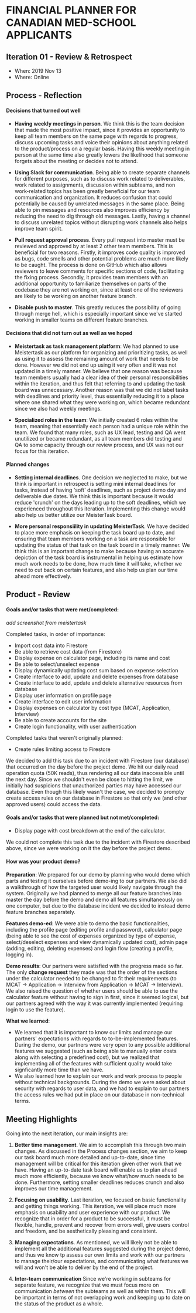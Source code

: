 # FINANCIAL PLANNER FOR CANADIAN MED-SCHOOL APPLICANTS

## Iteration 01 - Review & Retrospect

 * When: 2019 Nov 13
 * Where: Online

## Process - Reflection

#### Decisions that turned out well

 - **Having weekly meetings in person**.  We think this is the team decision that made the most positive impact, 
 since it provides an opportunity to keep all team members on the same page with regards to progress, discuss upcoming tasks
 and voice their opinions about anything related to the product/process on a regular basis. Having this weekly meeting in person at the same time also greatly lowers the likelihood that someone forgets about the meeting or decides not to attend.

 - **Using Slack for communication**. Being able to create separate channels for different purposes, such as to discuss work related
 to deliverables, work related to assignments, discussion within subteams, and non work-related topics has been greatly beneficial
 for our team communication and organization. It reduces confusion that could potentially be caused by unrelated messages in the
 same place. Being able to pin messages and resources also improves efficiency by reducing the need to dig through old messages. 
 Lastly, having a channel to discuss unrelated topics without disrupting work channels also helps improve team spirit.

 - **Pull request approval process**. Every pull request into master must be reviewed and approved by at least 2 other team
 members. This is beneficial for two reasons. Firstly, it improves code quality is improved as bugs, code smells and other potential problems are much more likely to be caught. The process is done on GitHub which also allows reviewers to leave comments for specific
 sections of code, facilitating the fixing process. Secondly, it provides team members with an additional opportunity to familiarize
 themselves on parts of the codebase they are not working on, since at least one of the reviewers are likely to be working on another
 feature branch.

  - **Disable push to master**. This greatly reduces the possibility of going through merge hell, which is especially important since
 we've started working in smaller teams on different feature branches.

#### Decisions that did not turn out as well as we hoped

 - **Meistertask as task management platform**: We had planned to use Meistertask as our platform for organizing and prioritizing tasks, as well as using it to assess the remaining amount of work that needs to be done. However we did not end up using it very
 often and it was not updated in a timely manner. We believe that one reason was because team members usually had a clear idea of
 their personal responsibilities within the iteration, and thus felt that referring to and updating the task board was unnecessary. 
 Another reason was that we did not label tasks with deadlines and priority level, thus essentially reducing it to a place where
 one shared what they were working on, which became redundant since we also had weekly meetings.

 - **Specialized roles in the team**: We initially created 6 roles within the team, meaning that essentially each person had a unique
 role within the team. We found that many roles, such as UX lead, testing and QA went unutilized or became redundant, as all team members did testing and QA to some capacity through our review process, and UX was not our focus for this iteration.

#### Planned changes

- **Setting internal deadlines**. One decision we neglected to make, but we think is important in retrospect is setting mini internal deadlines for tasks, instead of having 'soft' deadlines, such as project demo day and deliverable due dates. We think this is important because it would reduce 'crunch' on the days leading up to the soft deadlines, which we experienced throughout this iteration. Implementing this change would also help us better utilize our MeisterTask board.

- **More personal responsiility in updating MeisterTask**. We have decided to place more emphasis on keeping the task board up to date, and ensuring that team members working on a task are responsible for updating the status of that task on the task board in a 
timely manner. We think this is an important change to make because having an accurate depiction of the task board is instrumental
in helping us estimate how much work needs to be done, how much time it will take, whether we need to cut back on certain features, and also help us plan our time ahead more effectively.

## Product - Review

#### Goals and/or tasks that were met/completed:

 *add screenshot from meistertask*

 Completed tasks, in order of importance:
 - Import cost data into Firestore
 - Be able to retrieve cost data (from Firestore)
 - Display expense on calculator page, including its name and cost
 - Be able to select/unselect expense
 - Display dynamically updating cost sum based on expense selection
 - Create interface to add, update and delete expenses from database
 - Create interface to add, update and delete alternative resources from database
 - Display user information on profile page
 - Create interface to edit user information
 - Display expenses on calculator by cost type (MCAT, Application, Interview)
 - Be able to create accounts for the site
 - Create login functionality, with user authentication

 Completed tasks that weren't originally planned:
 - Create rules limiting access to Firestore

 We decided to add this task due to an incident with Firestore (our database) that occurred on the day before the project demo. 
 We hit our daily read operation quota (50K reads), thus rendering all our data inaccessible until the next day. Since we shouldn't
 even be close to hitting the limit, we initially had suspicions that unauthorized parties may have accessed our database. Even 
 though this likely wasn't the case, we decided to prompty create access rules on our database in Firestore so that only we (and
 other approved users) could access the data.

#### Goals and/or tasks that were planned but not met/completed:

 - Display page with cost breakdown at the end of the calculator. 
 
 We could not complete this task due to the incident with Firestore described above, since we were working on it the day
 before the project demo.

#### How was your product demo?
 
 **Preparation**: We prepared for our demo by planning who would demo which parts and testing it ourselves before demo-ing to our partners. We also did a walkthrough of how the targeted user would likely navigate through the system. Originally we had planned to merge all our feature branches into master the day before the demo and demo all features simultaneously on one computer, but due to the database incident we decided to instead demo feature branches separately.
 
 **Features demo-ed**: We were able to demo the basic functionalities, including the profile page (editing profile and password), calculator page (being able to see the cost of expenses organized by type of expense, select/deselect expenses and view dynamically updated cost), admin page (adding, editing, deleting expenses) and login flow (creating a profile, logging in). 
 
 **Demo results**: Our partners were satisfied with the progress made so far. The only **change request** they made was that the order of the sections under the calculator needed to be changed to fit their requirements (to MCAT -> Application -> Interview
 from Application -> MCAT -> Interview). We also raised the question of whether users should be able to use the calculator feature without having to sign in first, since it seemed logical, but our partners agreed with the way it was currently implemented (requiring login to use the feature). 
 
 **What we learned**: 
 - We learned that it is important to know our limits and manage our partners' expectations with regards to to-be-implemented features. During the demo, our partners were very open to any possible additional features we suggested (such as being able to manually enter costs along with selecting a predefined cost), but we realized that implementing all of the features with sufficient quality would take signficantly more time than we have. 
 - We also learned how to explain our work and work process to people without technical backgrounds. During the demo we were asked
 about security with regards to user data, and we had to explain to our partners the access rules we had put in place on our database
 in non-technical terms.

## Meeting Highlights

Going into the next iteration, our main insights are:

 1. **Better time management**. We aim to accomplish this through two main changes. As discussed in the Process changes section, we aim to keep our task board much more detailed and up-to-date, since time management will be critical for this iteration given other work that we have. Having an up-to-date task board will enable us to plan ahead much more efficiently, because we know what/how much needs to be done. Furthermore, setting smaller deadlines reduces crunch and also improves our time management.

 2. **Focusing on usability**. Last iteration, we focused on basic functionality and getting things working. This iteration, we
 will place much more emphasis on usability and user experience with our product. We recognize that in order for a product to be successful, it must be flexible, handle, prevent and recover from errors well, give users control and freedom, and be aesthetically
 pleasing and consistent.

 3. **Managing expectations**. As mentioned, we will likely not be able to implement all the additional features suggested during
 the project demo, and thus we know tp assess our own limits and work with our partners to manage their/our expectations, and communicating what features we will and won't be able to deliver by the end of the project. 

 4. **Inter-team communication** Since we're working in subteams for separate feature, we recognize that we must focus more on communication *between* the subteams as well as within them. This will be important in terms of not overlapping work and keeping
 up to date on the status of the product as a whole.

